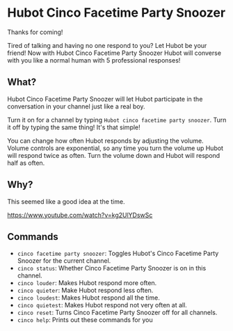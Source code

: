 # Hubot Cinco Facetime Party Snoozer
Thanks for coming!

Tired of talking and having no one respond to you? Let Hubot be your friend! Now with Hubot Cinco Facetime Party Snoozer 
Hubot will converse with you like a normal human with 5 professional responses!

## What?
Hubot Cinco Facetime Party Snoozer will let Hubot participate in the conversation in your channel just like a real boy. 

Turn it on for a channel by typing `Hubot cinco facetime party snoozer`. Turn it off by typing the same thing! It's that simple!

You can change how often Hubot responds by adjusting the volume. Volume controls are exponential, so any time you turn 
the volume up Hubot will respond twice as often. Turn the volume down and Hubot will respond half as often.

## Why?
This seemed like a good idea at the time.

https://www.youtube.com/watch?v=kg2UlYDswSc

## Commands

* `cinco facetime party snoozer`: Toggles Hubot's Cinco Facetime Party Snoozer for the current channel.
* `cinco status`: Whether Cinco Facetime Party Snoozer is on in this channel.
* `cinco louder`: Makes Hubot respond more often.
* `cinco quieter`: Make Hubot respond less often.
* `cinco loudest`: Makes Hubot respond all the time.
* `cinco quietest`: Makes Hubot respond not very often at all.
* `cinco reset`: Turns Cinco Facetime Party Snoozer off for all channels.
* `cinco help`: Prints out these commands for you
